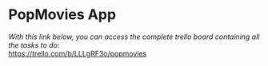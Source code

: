 <h1>PopMovies App</h1>
<i>With this link below, you can access the complete trello board containing all the tasks to do</i>:
</br>
<a href="https://trello.com/b/LLLgRF3o/popmovies">https://trello.com/b/LLLgRF3o/popmovies</a> 
